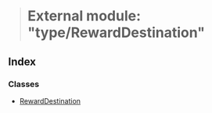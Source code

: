 > # External module: "type/RewardDestination"

## Index

### Classes

* [RewardDestination](../classes/_type_rewarddestination_.rewarddestination.md)